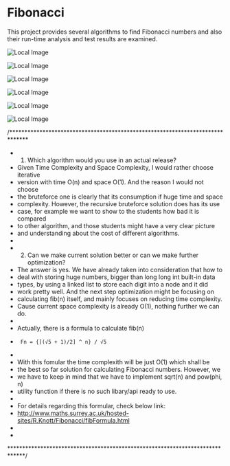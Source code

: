 # Fibonacci
This project provides several algorithms to find Fibonacci numbers and also their run-time analysis and test results are examined.

![Local Image](./test/fibBruteForceRecursiveForSmallNumbers.png "icon")

![Local Image](./test/fibRecursiveMemoForSmallNumbers.png "icon")

![Local Image](./test/fibIterativeForSmallNumbers.png "icon")

![Local Image](./test/fibIterativeForSmallNumbersDP.png "icon")

![Local Image](./test/fibRecursiveMemoForLargeNumbers.png "icon")

![Local Image](./test/fibIterativeForLargeNumbersDP.png "icon")


/******************************************************************************
 * 1. Which algorithm would you use in an actual release?
 *    Given Time Complexity and Space Complexity, I would rather choose iterative
 *    version with time O(n) and space O(1). And the reason I would not choose
 *    the bruteforce one is clearly that its consumption if huge time and space
 *    complexity. However, the recursive bruteforce solution does has its use
 *    case, for example we want to show to the students how bad it is compared
 *    to other algorithm, and those students might have a very clear picture
 *    and understanding about the cost of different algorithms.
 *
 * 2. Can we make current solution better or can we make further optimization?
 *    The answer is yes. We have already taken into consideration that how to
 *    deal with storing huge numbers, bigger than long long int built-in data 
 *    types, by using a linked list to store each digit into a node and it did
 *    work pretty well. And the next step optimization might be focusing on
 *    calculating fib(n) itself, and mainly focuses on reducing time complexity.
 *    Cause current space complexity is already O(1), nothing further we can do.
 *
 *    Actually, there is a formula to calculate fib(n) 
 *      Fn = {[(√5 + 1)/2] ^ n} / √5
 *
 *    With this fomular the time complexith will be just O(1) which shall be
 *    the best so far solution for calculating Fibonacci numbers. However, we 
 *    we have to keep in mind that we have to implement sqrt(n) and pow(phi, n)
 *    utility function if there is no such libary/api ready to use.
 *
 *    For details regarding this formular, check below link:
 *    http://www.maths.surrey.ac.uk/hosted-sites/R.Knott/Fibonacci/fibFormula.html
 *
 *
 *****************************************************************************/
